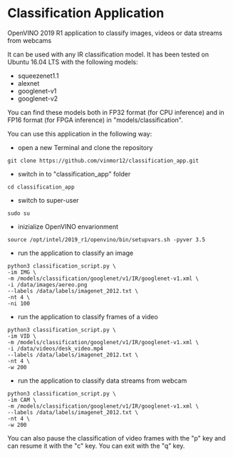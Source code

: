 # Classification Application

OpenVINO 2019 R1 application to classify images, videos or data streams from webcams

It can be used with any IR classification model.
It has been tested on Ubuntu 16.04 LTS with the following models:
  - squeezenet1.1
  - alexnet
  - googlenet-v1
  - googlenet-v2

You can find these models both in FP32 format (for CPU inference) and in FP16 format (for FPGA inference) in "models/classification".

You can use this application in the following way:
  - open a new Terminal and clone the repository
  ```
  git clone https://github.com/vinmor12/classification_app.git
  ```
  - switch in to "classification_app" folder
  ```
  cd classification_app
  ```
  - switch to super-user
  ```
  sudo su
  ```
  - inizialize OpenVINO envarionment
  ```
  source /opt/intel/2019_r1/openvino/bin/setupvars.sh -pyver 3.5
  ```
  - run the application to classify an image
  ```
  python3 classification_script.py \
  -im IMG \
  -m /models/classification/googlenet/v1/IR/googlenet-v1.xml \
  -i /data/images/aereo.png
  --labels /data/labels/imagenet_2012.txt \
  -nt 4 \
  -ni 100
  ```
  - run the application to classify frames of a video
  ```
  python3 classification_script.py \
  -im VID \
  -m /models/classification/googlenet/v1/IR/googlenet-v1.xml \
  -i /data/videos/desk_video.mp4
  --labels /data/labels/imagenet_2012.txt \
  -nt 4 \
  -w 200
  ```
  - run the application to classify data streams from webcam
  ```
  python3 classification_script.py \
  -im CAM \
  -m /models/classification/googlenet/v1/IR/googlenet-v1.xml \
  --labels /data/labels/imagenet_2012.txt \
  -nt 4 \
  -w 200
  ```

You can also pause the classification of video frames with the "p" key and can resume it with the "c" key.
You can exit with the "q" key.
